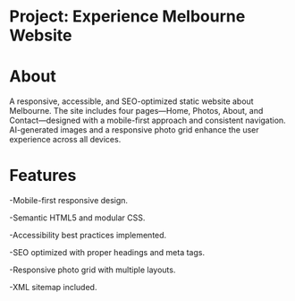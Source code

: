 # Project: Experience Melbourne Website

# About
A responsive, accessible, and SEO-optimized static website about Melbourne. The site includes four pages—Home, Photos, About, and Contact—designed with a mobile-first approach and consistent navigation. AI-generated images and a responsive photo grid enhance the user experience across all devices.

# Features
-Mobile-first responsive design.

-Semantic HTML5 and modular CSS.

-Accessibility best practices implemented.

-SEO optimized with proper headings and meta tags.

-Responsive photo grid with multiple layouts.

-XML sitemap included.
